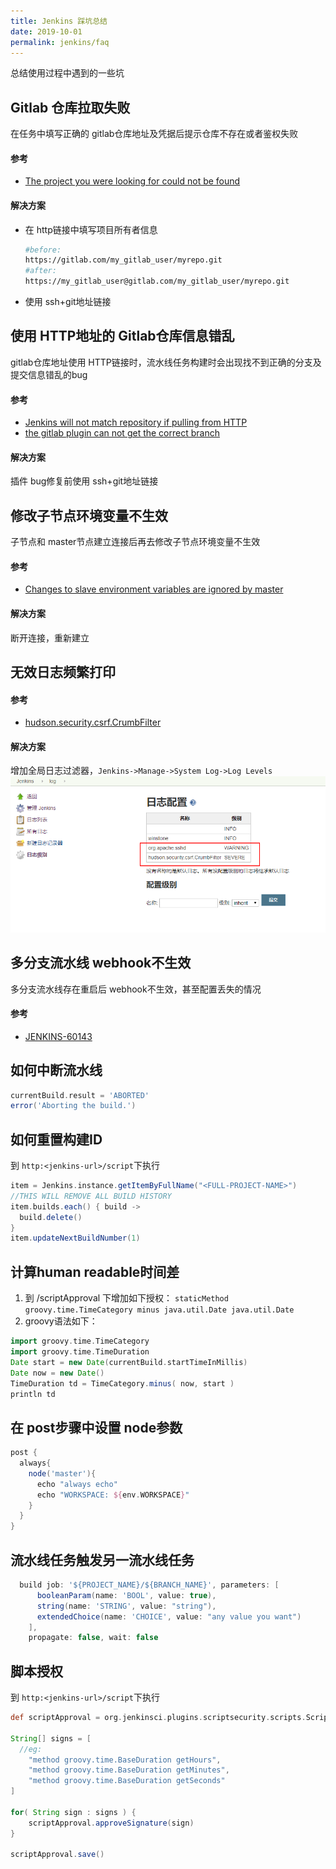 ```yaml
---
title: Jenkins 踩坑总结
date: 2019-10-01
permalink: jenkins/faq
---
```


总结使用过程中遇到的一些坑

## Gitlab 仓库拉取失败
在任务中填写正确的 gitlab仓库地址及凭据后提示仓库不存在或者鉴权失败

#### 参考
- [The project you were looking for could not be found](https://gitlab.com/gitlab-com/support-forum/issues/638)

#### 解决方案
- 在 http链接中填写项目所有者信息
    ```bash
    #before:
    https://gitlab.com/my_gitlab_user/myrepo.git
    #after:
    https://my_gitlab_user@gitlab.com/my_gitlab_user/myrepo.git
    ```
- 使用 ssh+git地址链接

## 使用 HTTP地址的 Gitlab仓库信息错乱
gitlab仓库地址使用 HTTP链接时，流水线任务构建时会出现找不到正确的分支及提交信息错乱的bug

#### 参考
- [Jenkins will not match repository if pulling from HTTP](https://github.com/jenkinsci/gitlab-plugin/issues/477)
- [the gitlab plugin can not get the correct branch](https://github.com/jenkinsci/gitlab-plugin/issues/444)

#### 解决方案
插件 bug修复前使用 ssh+git地址链接

## 修改子节点环境变量不生效
子节点和 master节点建立连接后再去修改子节点环境变量不生效

#### 参考
- [Changes to slave environment variables are ignored by master](https://issues.jenkins-ci.org/browse/JENKINS-27739?page=com.atlassian.jira.plugin.system.issuetabpanels%3Acomment-tabpanel&showAll=true)

#### 解决方案
断开连接，重新建立


## 无效日志频繁打印
#### 参考
- [hudson.security.csrf.CrumbFilter](https://issues.jenkins-ci.org/browse/JENKINS-40344)

#### 解决方案
增加全局日志过滤器，`Jenkins->Manage->System Log->Log Levels`
![log_filter](./images/log_filter.png)


## 多分支流水线 webhook不生效
多分支流水线存在重启后 webhook不生效，甚至配置丢失的情况
#### 参考
- [JENKINS-60143](https://issues.jenkins-ci.org/browse/JENKINS-60143)


## 如何中断流水线
```groovy
currentBuild.result = 'ABORTED'
error('Aborting the build.')
```

## 如何重置构建ID
到 `http:<jenkins-url>/script`下执行
```groovy
item = Jenkins.instance.getItemByFullName("<FULL-PROJECT-NAME>")
//THIS WILL REMOVE ALL BUILD HISTORY
item.builds.each() { build ->
  build.delete()
}
item.updateNextBuildNumber(1)
```

## 计算human readable时间差
1. 到 /scriptApproval 下增加如下授权：
`staticMethod groovy.time.TimeCategory minus java.util.Date java.util.Date`
2. groovy语法如下：
```groovy
import groovy.time.TimeCategory
import groovy.time.TimeDuration
Date start = new Date(currentBuild.startTimeInMillis)
Date now = new Date()
TimeDuration td = TimeCategory.minus( now, start )
println td

```

## 在 post步骤中设置 node参数
```groovy
post {
  always{
    node('master'){
      echo "always echo"
      echo "WORKSPACE: ${env.WORKSPACE}"
    }
  }
}
```

## 流水线任务触发另一流水线任务
```groovy
  build job: '${PROJECT_NAME}/${BRANCH_NAME}', parameters: [
      booleanParam(name: 'BOOL', value: true),
      string(name: 'STRING', value: "string"),
      extendedChoice(name: 'CHOICE', value: "any value you want")
    ],
    propagate: false, wait: false
```

## 脚本授权
到 `http:<jenkins-url>/script`下执行
```groovy
def scriptApproval = org.jenkinsci.plugins.scriptsecurity.scripts.ScriptApproval.get()

String[] signs = [
  //eg:
	"method groovy.time.BaseDuration getHours",
	"method groovy.time.BaseDuration getMinutes",
	"method groovy.time.BaseDuration getSeconds"
]

for( String sign : signs ) {
    scriptApproval.approveSignature(sign)
}

scriptApproval.save()
```